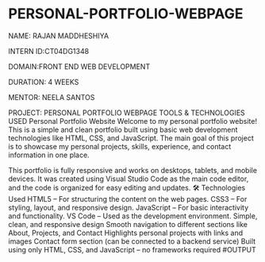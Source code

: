 # PERSONAL-PORTFOLIO-WEBPAGE

NAME: RAJAN MADDHESHIYA

INTERN ID:CT04DG1348

DOMAIN:FRONT END WEB DEVELOPMENT

DURATION: 4 WEEKS

MENTOR: NEELA SANTOS

PROJECT: PERSONAL PORTFOLIO WEBPAGE
TOOLS & TECHNOLOGIES USED
Personal Portfolio Website
Welcome to my personal portfolio website! This is a simple and clean portfolio built using basic web development technologies like HTML, CSS, and JavaScript. The main goal of this project is to showcase my personal projects, skills, experience, and contact information in one place.

This portfolio is fully responsive and works on desktops, tablets, and mobile devices. It was created using Visual Studio Code as the main code editor, and the code is organized for easy editing and updates.
🛠 Technologies Used
HTML5 – For structuring the content on the web pages.
CSS3 – For styling, layout, and responsive design.
JavaScript – For basic interactivity and functionality.
VS Code – Used as the development environment.
Simple, clean, and responsive design
Smooth navigation to different sections like About, Projects, and Contact
Highlights personal projects with links and images
Contact form section (can be connected to a backend service)
Built using only HTML, CSS, and JavaScript – no frameworks required
#OUTPUT
